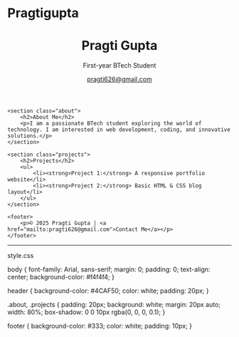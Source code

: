 # Pragtigupta

<!DOCTYPE html>
<html lang="en">
<head>
    <meta charset="UTF-8">
    <meta name="viewport" content="width=device-width, initial-scale=1.0">
    <title>Pragti Gupta | Portfolio</title>
    <link rel="stylesheet" href="style.css">
</head>
<body>
    <header>
        <h1>Pragti Gupta</h1>
        <p>First-year BTech Student</p>
        <a href="mailto:pragti626@gmail.com">pragti626@gmail.com</a>
    </header>

    <section class="about">
        <h2>About Me</h2>
        <p>I am a passionate BTech student exploring the world of technology. I am interested in web development, coding, and innovative solutions.</p>
    </section>

    <section class="projects">
        <h2>Projects</h2>
        <ul>
            <li><strong>Project 1:</strong> A responsive portfolio website</li>
            <li><strong>Project 2:</strong> Basic HTML & CSS blog layout</li>
        </ul>
    </section>

    <footer>
        <p>© 2025 Pragti Gupta | <a href="mailto:pragti626@gmail.com">Contact Me</a></p>
    </footer>
</body>
</html>


---

style.css

body {
    font-family: Arial, sans-serif;
    margin: 0;
    padding: 0;
    text-align: center;
    background-color: #f4f4f4;
}

header {
    background-color: #4CAF50;
    color: white;
    padding: 20px;
}

.about, .projects {
    padding: 20px;
    background: white;
    margin: 20px auto;
    width: 80%;
    box-shadow: 0 0 10px rgba(0, 0, 0, 0.1);
}

footer {
    background-color: #333;
    color: white;
    padding: 10px;
}
